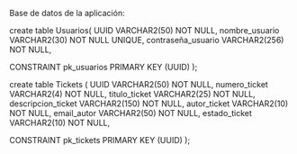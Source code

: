 Base de datos de la aplicación: 

create table Usuarios(
UUID VARCHAR2(50) NOT NULL,
nombre_usuario VARCHAR2(30) NOT NULL UNIQUE,
contraseña_usuario VARCHAR2(256) NOT NULL,

CONSTRAINT pk_usuarios PRIMARY KEY (UUID)
);

create table Tickets (
UUID VARCHAR2(50) NOT NULL,
numero_ticket VARCHAR2(4) NOT NULL,
titulo_ticket VARCHAR2(25) NOT NULL,
descripcion_ticket VARCHAR2(150) NOT NULL,
autor_ticket VARCHAR2(10) NOT NULL,
email_autor VARCHAR2(50) NOT NULL,
estado_ticket VARCHAR2(10) NOT NULL,

CONSTRAINT pk_tickets PRIMARY KEY (UUID)
);
